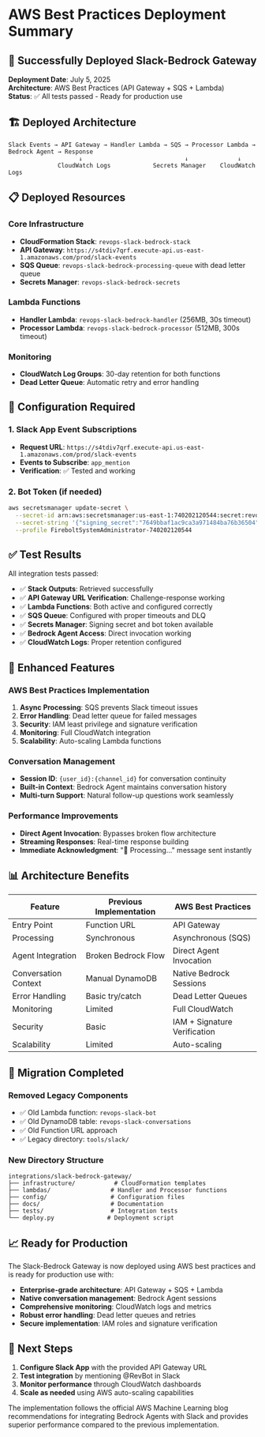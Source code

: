 # AWS Best Practices Deployment Summary

## 🎉 Successfully Deployed Slack-Bedrock Gateway

**Deployment Date**: July 5, 2025  
**Architecture**: AWS Best Practices (API Gateway + SQS + Lambda)  
**Status**: ✅ All tests passed - Ready for production use

## 🏗️ Deployed Architecture

```
Slack Events → API Gateway → Handler Lambda → SQS → Processor Lambda → Bedrock Agent → Response
                    ↓                             ↓              ↓
              CloudWatch Logs            Secrets Manager    CloudWatch Logs
```

## 📋 Deployed Resources

### Core Infrastructure
- **CloudFormation Stack**: `revops-slack-bedrock-stack`
- **API Gateway**: `https://s4tdiv7qrf.execute-api.us-east-1.amazonaws.com/prod/slack-events`
- **SQS Queue**: `revops-slack-bedrock-processing-queue` with dead letter queue
- **Secrets Manager**: `revops-slack-bedrock-secrets`

### Lambda Functions
- **Handler Lambda**: `revops-slack-bedrock-handler` (256MB, 30s timeout)
- **Processor Lambda**: `revops-slack-bedrock-processor` (512MB, 300s timeout)

### Monitoring
- **CloudWatch Log Groups**: 30-day retention for both functions
- **Dead Letter Queue**: Automatic retry and error handling

## 🔧 Configuration Required

### 1. Slack App Event Subscriptions
- **Request URL**: `https://s4tdiv7qrf.execute-api.us-east-1.amazonaws.com/prod/slack-events`
- **Events to Subscribe**: `app_mention`
- **Verification**: ✅ Tested and working

### 2. Bot Token (if needed)
```bash
aws secretsmanager update-secret \
  --secret-id arn:aws:secretsmanager:us-east-1:740202120544:secret:revops-slack-bedrock-secrets-372buh \
  --secret-string '{"signing_secret":"7649bbaf1ac9ca3a971484ba76b36504","bot_token":"YOUR_BOT_TOKEN_HERE"}' \
  --profile FireboltSystemAdministrator-740202120544
```

## ✅ Test Results

All integration tests passed:
- ✅ **Stack Outputs**: Retrieved successfully
- ✅ **API Gateway URL Verification**: Challenge-response working
- ✅ **Lambda Functions**: Both active and configured correctly
- ✅ **SQS Queue**: Configured with proper timeouts and DLQ
- ✅ **Secrets Manager**: Signing secret and bot token available
- ✅ **Bedrock Agent Access**: Direct invocation working
- ✅ **CloudWatch Logs**: Proper retention configured

## 🚀 Enhanced Features

### AWS Best Practices Implementation
1. **Async Processing**: SQS prevents Slack timeout issues
2. **Error Handling**: Dead letter queue for failed messages
3. **Security**: IAM least privilege and signature verification
4. **Monitoring**: Full CloudWatch integration
5. **Scalability**: Auto-scaling Lambda functions

### Conversation Management
- **Session ID**: `{user_id}:{channel_id}` for conversation continuity
- **Built-in Context**: Bedrock Agent maintains conversation history
- **Multi-turn Support**: Natural follow-up questions work seamlessly

### Performance Improvements
- **Direct Agent Invocation**: Bypasses broken flow architecture
- **Streaming Responses**: Real-time response building
- **Immediate Acknowledgment**: "🤔 Processing..." message sent instantly

## 📊 Architecture Benefits

| Feature | Previous Implementation | AWS Best Practices |
|---------|------------------------|-------------------|
| Entry Point | Function URL | API Gateway |
| Processing | Synchronous | Asynchronous (SQS) |
| Agent Integration | Broken Bedrock Flow | Direct Agent Invocation |
| Conversation Context | Manual DynamoDB | Native Bedrock Sessions |
| Error Handling | Basic try/catch | Dead Letter Queues |
| Monitoring | Limited | Full CloudWatch |
| Security | Basic | IAM + Signature Verification |
| Scalability | Limited | Auto-scaling |

## 🔄 Migration Completed

### Removed Legacy Components
- ✅ Old Lambda function: `revops-slack-bot`
- ✅ Old DynamoDB table: `revops-slack-conversations`
- ✅ Old Function URL approach
- ✅ Legacy directory: `tools/slack/`

### New Directory Structure
```
integrations/slack-bedrock-gateway/
├── infrastructure/           # CloudFormation templates
├── lambdas/                 # Handler and Processor functions
├── config/                  # Configuration files
├── docs/                    # Documentation
├── tests/                   # Integration tests
└── deploy.py               # Deployment script
```

## 📈 Ready for Production

The Slack-Bedrock Gateway is now deployed using AWS best practices and is ready for production use with:

- **Enterprise-grade architecture**: API Gateway + SQS + Lambda
- **Native conversation management**: Bedrock Agent sessions
- **Comprehensive monitoring**: CloudWatch logs and metrics
- **Robust error handling**: Dead letter queues and retries
- **Secure implementation**: IAM roles and signature verification

## 🎯 Next Steps

1. **Configure Slack App** with the provided API Gateway URL
2. **Test integration** by mentioning @RevBot in Slack
3. **Monitor performance** through CloudWatch dashboards
4. **Scale as needed** using AWS auto-scaling capabilities

The implementation follows the official AWS Machine Learning blog recommendations for integrating Bedrock Agents with Slack and provides superior performance compared to the previous implementation.